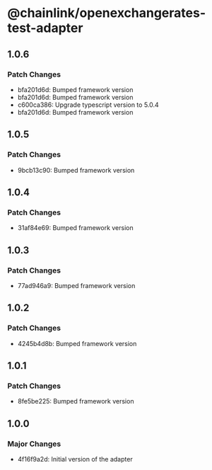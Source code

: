 # @chainlink/openexchangerates-test-adapter

## 1.0.6

### Patch Changes

- bfa201d6d: Bumped framework version
- bfa201d6d: Bumped framework version
- c600ca386: Upgrade typescript version to 5.0.4
- bfa201d6d: Bumped framework version

## 1.0.5

### Patch Changes

- 9bcb13c90: Bumped framework version

## 1.0.4

### Patch Changes

- 31af84e69: Bumped framework version

## 1.0.3

### Patch Changes

- 77ad946a9: Bumped framework version

## 1.0.2

### Patch Changes

- 4245b4d8b: Bumped framework version

## 1.0.1

### Patch Changes

- 8fe5be225: Bumped framework version

## 1.0.0

### Major Changes

- 4f16f9a2d: Initial version of the adapter
